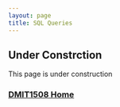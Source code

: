 ```yaml
---
layout: page
title: SQL Queries
---
```


## Under Constrction
This page is under construction

### [DMIT1508 Home](../)